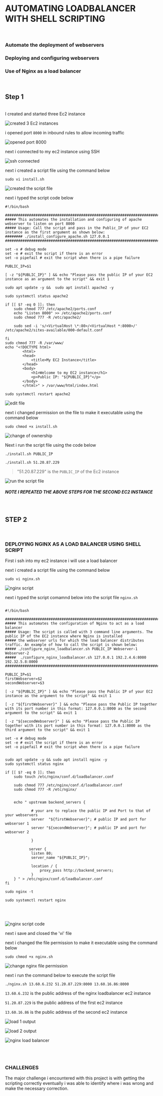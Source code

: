 # AUTOMATING LOADBALANCER WITH SHELL SCRIPTING<br />
<br />

### Automate the deployment of webservers 

### Deploying and configuring webservers

### Use of Nginx as a load balancer
<br />

## Step 1
<br />
I created and started three Ec2 instance

<br />

![created 3 Ec2 instances](<img/1 aws instance.png>)

i opened port `8000` in inbound rules to allow incoming traffic 

![opened port 8000](<img/2 set port 8000.png>)

next i connected to my ec2 instance using SSH

![ssh connected](<img/3 connected to my ec2 instance.png>)

next i created a script file using the command below 

```
sudo vi install.sh
```

![created the script file](<img/4 create a script file.png>)


next i typed the script code below
<br />

```
#!/bin/bash

####################################################################################################################
##### This automates the installation and configuring of apache webserver to listen on port 8000
##### Usage: Call the script and pass in the Public_IP of your EC2 instance as the first argument as shown below:
######## ./install_configure_apache.sh 127.0.0.1
####################################################################################################################

set -x # debug mode
set -e # exit the script if there is an error
set -o pipefail # exit the script when there is a pipe failure

PUBLIC_IP=$1

[ -z "${PUBLIC_IP}" ] && echo "Please pass the public IP of your EC2 instance as an argument to the script" && exit 1

sudo apt update -y &&  sudo apt install apache2 -y

sudo systemctl status apache2

if [[ $? -eq 0 ]]; then
    sudo chmod 777 /etc/apache2/ports.conf
    echo "Listen 8000" >> /etc/apache2/ports.conf
    sudo chmod 777 -R /etc/apache2/

    sudo sed -i 's/<VirtualHost \*:80>/<VirtualHost *:8000>/' /etc/apache2/sites-available/000-default.conf

fi
sudo chmod 777 -R /var/www/
echo "<!DOCTYPE html>
        <html>
        <head>
            <title>My EC2 Instance</title>
        </head>
        <body>
            <h1>Welcome to my EC2 instance</h1>
            <p>Public IP: "${PUBLIC_IP}"</p>
        </body>
        </html>" > /var/www/html/index.html

sudo systemctl restart apache2
```

![edit file](<img/5 edit script of first ec2 instance.png>)

next i changed permission on the file to make it executable using the command below

```
sudo chmod +x install.sh
```

![change of ownership](<img/7 change ownership of script file.png>)

Next i run the script file using the code below

```
./install.sh PUBLIC_IP
```


`./install.sh 51.20.87.229`

> "51.20.87.229" is the `PUBLIC_IP` of the Ec2 instance

![run the script file](<img/8 run script file.png>)

##### NOTE I REPEATED THE ABOVE STEPS FOR THE SECOND EC2 INSTANCE
 <br />

## STEP 2
 <br />

### DEPLOYING NGINX AS A LOAD BALANCER USING SHELL SCRIPT

First i ssh into my ec2 instance i will use a load balancer

next i created a script file using the command below

```
sudo vi nginx.sh
```

![nginx script](<img/9 create and open nginx script.png>)

next i typed the script comamnd below into the script file `nginx.sh`

```

#!/bin/bash

######################################################################################################################
##### This automates the configuration of Nginx to act as a load balancer
##### Usage: The script is called with 3 command line arguments. The public IP of the EC2 instance where Nginx is installed
##### the webserver urls for which the load balancer distributes traffic. An example of how to call the script is shown below:
##### ./configure_nginx_loadbalancer.sh PUBLIC_IP Webserver-1 Webserver-2
#####  ./configure_nginx_loadbalancer.sh 127.0.0.1 192.2.4.6:8000  192.32.5.8:8000
############################################################################################################# 

PUBLIC_IP=$1
firstWebserver=$2
secondWebserver=$3

[ -z "${PUBLIC_IP}" ] && echo "Please pass the Public IP of your EC2 instance as the argument to the script" && exit 1

[ -z "${firstWebserver}" ] && echo "Please pass the Public IP together with its port number in this format: 127.0.0.1:8000 as the second argument to the script" && exit 1

[ -z "${secondWebserver}" ] && echo "Please pass the Public IP together with its port number in this format: 127.0.0.1:8000 as the third argument to the script" && exit 1

set -x # debug mode
set -e # exit the script if there is an error
set -o pipefail # exit the script when there is a pipe failure


sudo apt update -y && sudo apt install nginx -y
sudo systemctl status nginx

if [[ $? -eq 0 ]]; then
    sudo touch /etc/nginx/conf.d/loadbalancer.conf

    sudo chmod 777 /etc/nginx/conf.d/loadbalancer.conf
    sudo chmod 777 -R /etc/nginx/

    
    echo " upstream backend_servers {

            # your are to replace the public IP and Port to that of your webservers
            server  "${firstWebserver}"; # public IP and port for webserser 1
            server "${secondWebserver}"; # public IP and port for webserver 2

            }

           server {
            listen 80;
            server_name "${PUBLIC_IP}";

            location / {
                proxy_pass http://backend_servers;   
            }
    } " > /etc/nginx/conf.d/loadbalancer.conf
fi

sudo nginx -t

sudo systemctl restart nginx
```
 <br />
  <br />

![nginx script code](<img/10 configure and edit nginx script.png>)

 next i save and closed the 'vi' file

next i changed the file permission to make it executable using the command below
```
sudo chmod +x nginx.sh
 ```

![change nginx file permission](<img/11 change file permission on the nginx script file.png>)

next i run the command below to execute the script file

```
./nginx.sh 13.60.6.232 51.20.87.229:8000 13.60.16.86:8000
```

`13.60.6.232` is the public address of the nginx loadbalancer ec2 instance

`51.20.87.229` is the public address of the first ec2 instance

`13.60.16.86` is the public address of the second ec2 instance

![load 1 output](<img/12 load 1 output.png>)

![load 2 output](<img/13 load 2 output.png>)

![nginx load balancer](<img/14 loadbalancing output.png>)


 <br />
  <br />

### CHALLENGES

The major challenge i encountered with this project is with getting the scripting correctly eventually i was able to identify where i was wrong and make the necessary correction.